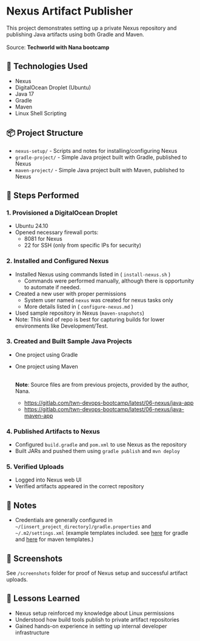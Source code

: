 # Nexus Artifact Publisher

This project demonstrates setting up a private Nexus repository and publishing Java artifacts using both Gradle and Maven.<br /><br />
Source: **Techworld with Nana bootcamp**

## 🔧 Technologies Used
- Nexus
- DigitalOcean Droplet (Ubuntu)
- Java 17
- Gradle
- Maven
- Linux Shell Scripting

## 📦 Project Structure

- `nexus-setup/` - Scripts and notes for installing/configuring Nexus
- `gradle-project/` - Simple Java project built with Gradle, published to Nexus
- `maven-project/` - Simple Java project built with Maven, published to Nexus

## 🚀 Steps Performed

### 1. Provisioned a DigitalOcean Droplet
- Ubuntu 24.10
- Opened necessary firewall ports:
  - 8081 for Nexus
  - 22 for SSH (only from specific IPs for security)

### 2. Installed and Configured Nexus
- Installed Nexus using commands listed in ( `install-nexus.sh` )
  - Commands were performed manually, although there is opportunity to automate if needed.
- Created a new user with proper permissions
  -  System user named `nexus` was created for nexus tasks only
  - More details listed in ( `configure-nexus.md` )
- Used sample repository in Nexus (`maven-snapshots`)
- Note: This kind of repo is best for capturing builds for lower environments like Development/Test.

### 3. Created and Built Sample Java Projects
- One project using Gradle
- One project using Maven<br /><br />

  **Note**: Source files are from previous projects, provided by the author, Nana.
  - https://gitlab.com/twn-devops-bootcamp/latest/06-nexus/java-app
  - https://gitlab.com/twn-devops-bootcamp/latest/06-nexus/java-maven-app

### 4. Published Artifacts to Nexus
- Configured `build.gradle` and `pom.xml` to use Nexus as the repository
- Built JARs and pushed them using `gradle publish` and `mvn deploy`

### 5. Verified Uploads
- Logged into Nexus web UI
- Verified artifacts appeared in the correct repository

## 🔐 Notes
- Credentials are generally configured in `~/[insert_project_directory]/gradle.properties` and `~/.m2/settings.xml` (example templates included. see [here](https://github.com/weav797/Module06-nexus-artifact-repo/blob/main/gradle-project/gradle.properties) for gradle and [here](https://github.com/weav797/Module06-nexus-artifact-repo/blob/main/maven-project/m2/settings.xml) for maven templates.)

## 📸 Screenshots
See `/screenshots` folder for proof of Nexus setup and successful artifact uploads.

## 🧠 Lessons Learned
- Nexus setup reinforced my knowledge about Linux permissions
- Understood how build tools publish to private artifact repositories
- Gained hands-on experience in setting up internal developer infrastructure
